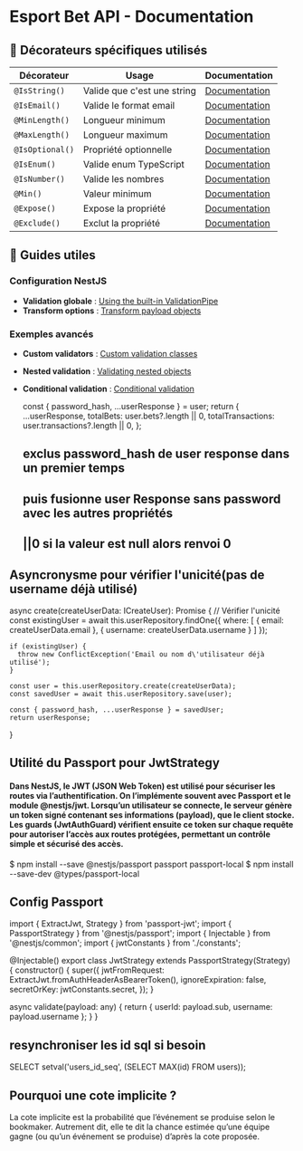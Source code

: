 # Esport Bet API - Documentation

## 🎯 Décorateurs spécifiques utilisés

| Décorateur      | Usage                       | Documentation                                                                              |
| --------------- | --------------------------- | ------------------------------------------------------------------------------------------ |
| `@IsString()`   | Valide que c'est une string | [Documentation](https://github.com/typestack/class-validator#common-validation-decorators) |
| `@IsEmail()`    | Valide le format email      | [Documentation](https://github.com/typestack/class-validator#common-validation-decorators) |
| `@MinLength()`  | Longueur minimum            | [Documentation](https://github.com/typestack/class-validator#string-validation-decorators) |
| `@MaxLength()`  | Longueur maximum            | [Documentation](https://github.com/typestack/class-validator#string-validation-decorators) |
| `@IsOptional()` | Propriété optionnelle       | [Documentation](https://github.com/typestack/class-validator#conditional-validation)       |
| `@IsEnum()`     | Valide enum TypeScript      | [Documentation](https://github.com/typestack/class-validator#other-decorators)             |
| `@IsNumber()`   | Valide les nombres          | [Documentation](https://github.com/typestack/class-validator#number-validation-decorators) |
| `@Min()`        | Valeur minimum              | [Documentation](https://github.com/typestack/class-validator#number-validation-decorators) |
| `@Expose()`     | Expose la propriété         | [Documentation](https://github.com/typestack/class-transformer#exposing-properties)        |
| `@Exclude()`    | Exclut la propriété         | [Documentation](https://github.com/typestack/class-transformer#exposing-properties)        |

## 📖 Guides utiles

### Configuration NestJS

- **Validation globale** : [Using the built-in ValidationPipe](https://docs.nestjs.com/techniques/validation#using-the-built-in-validationpipe)
- **Transform options** : [Transform payload objects](https://docs.nestjs.com/techniques/validation#transform-payload-objects)

### Exemples avancés

- **Custom validators** : [Custom validation classes](https://github.com/typestack/class-validator#custom-validation-classes)
- **Nested validation** : [Validating nested objects](https://github.com/typestack/class-validator#validating-nested-objects)
- **Conditional validation** : [Conditional validation](https://github.com/typestack/class-validator#conditional-validation)

  const { password_hash, ...userResponse } = user;
  return {
  ...userResponse,
  totalBets: user.bets?.length || 0,
  totalTransactions: user.transactions?.length || 0,
  };

  ## exclus password_hash de user response dans un premier temps

  ## puis fusionne user Response sans password avec les autres propriétés

  ## ||0 si la valeur est null alors renvoi 0

## Asyncronysme pour vérifier l'unicité(pas de username déjà utilisé)

async create(createUserData: ICreateUser): Promise<IUserResponse> {
// Vérifier l'unicité
const existingUser = await this.userRepository.findOne({
where: [
{ email: createUserData.email },
{ username: createUserData.username }
]
});

    if (existingUser) {
      throw new ConflictException('Email ou nom d\'utilisateur déjà utilisé');
    }

    const user = this.userRepository.create(createUserData);
    const savedUser = await this.userRepository.save(user);

    const { password_hash, ...userResponse } = savedUser;
    return userResponse;

}

## Utilité du Passport pour JwtStrategy

#### Dans NestJS, le JWT (JSON Web Token) est utilisé pour sécuriser les routes via l’authentification. On l’implémente souvent avec Passport et le module @nestjs/jwt. Lorsqu’un utilisateur se connecte, le serveur génère un token signé contenant ses informations (payload), que le client stocke. Les guards (JwtAuthGuard) vérifient ensuite ce token sur chaque requête pour autoriser l’accès aux routes protégées, permettant un contrôle simple et sécurisé des accès.

$ npm install --save @nestjs/passport passport passport-local
$ npm install --save-dev @types/passport-local

## Config Passport

import { ExtractJwt, Strategy } from 'passport-jwt';
import { PassportStrategy } from '@nestjs/passport';
import { Injectable } from '@nestjs/common';
import { jwtConstants } from './constants';

@Injectable()
export class JwtStrategy extends PassportStrategy(Strategy) {
constructor() {
super({
jwtFromRequest: ExtractJwt.fromAuthHeaderAsBearerToken(),
ignoreExpiration: false,
secretOrKey: jwtConstants.secret,
});
}

async validate(payload: any) {
return { userId: payload.sub, username: payload.username };
}
}

## resynchroniser les id sql si besoin

SELECT setval('users_id_seq', (SELECT MAX(id) FROM users));

## Pourquoi une cote implicite ?

La cote implicite est la probabilité que l’événement se produise selon le bookmaker.
Autrement dit, elle te dit la chance estimée qu’une équipe gagne (ou qu’un événement se produise) d’après la cote proposée.
